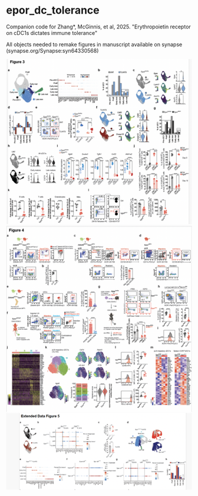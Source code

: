 # epor_dc_tolerance
Companion code for Zhang*, McGinnis, et al, 2025. "Erythropoietin receptor on cDC1s dictates immune tolerance"

All objects needed to remake figures in manuscript available on synapse (synapse.org/Synapse:syn64330568)

![alternativetext](fig3.png)
![alternativetext](fig4.png)
![alternativetext](extendedfig5.png)




